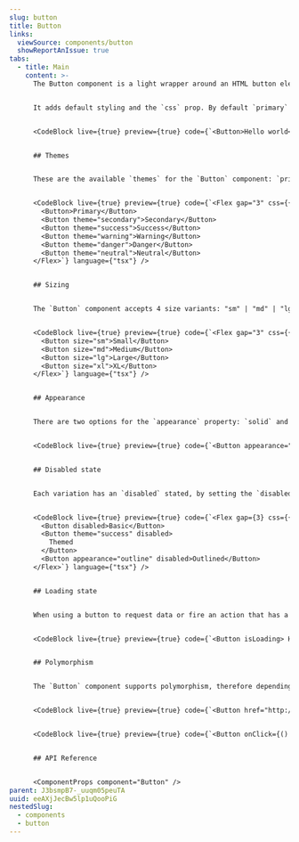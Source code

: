 ```yaml
---
slug: button
title: Button
links:
  viewSource: components/button
  showReportAnIssue: true
tabs:
  - title: Main
    content: >-
      The Button component is a light wrapper around an HTML button element


      It adds default styling and the `css` prop. By default `primary` theme is displayed with a `solid` appearance.


      <CodeBlock live={true} preview={true} code={`<Button>Hello world</Button>`} language={"tsx"} />


      ## Themes


      These are the available `themes` for the `Button` component: `primary` (default), `secondary`, `success`, `warning`, `danger`, and `neutral`.


      <CodeBlock live={true} preview={true} code={`<Flex gap="3" css={{ bg: '$grey100', p: '$4' }}>
        <Button>Primary</Button>
        <Button theme="secondary">Secondary</Button>
        <Button theme="success">Success</Button>
        <Button theme="warning">Warning</Button>
        <Button theme="danger">Danger</Button>
        <Button theme="neutral">Neutral</Button>
      </Flex>`} language={"tsx"} />


      ## Sizing


      The `Button` component accepts 4 size variants: "sm" | "md" | "lg" | "xl"


      <CodeBlock live={true} preview={true} code={`<Flex gap="3" css={{ bg: '$grey100', p: '$4' }}>
        <Button size="sm">Small</Button>
        <Button size="md">Medium</Button>
        <Button size="lg">Large</Button>
        <Button size="xl">XL</Button>
      </Flex>`} language={"tsx"} />


      ## Appearance


      There are two options for the `appearance` property: `solid` and `outline`. There are the available `outline` variations for the `primary`, `secondary` and `neutral` themes.


      <CodeBlock live={true} preview={true} code={`<Button appearance="outline">Primary</Button>`} language={"tsx"} />


      ## Disabled state


      Each variation has an `disabled` stated, by setting the `disabled` property.


      <CodeBlock live={true} preview={true} code={`<Flex gap={3} css={{ bg: '$grey100', p: '$4' }}>
        <Button disabled>Basic</Button>
        <Button theme="success" disabled>
          Themed
        </Button>
        <Button appearance="outline" disabled>Outlined</Button>
      </Flex>`} language={"tsx"} />


      ## Loading state


      When using a button to request data or fire an action that has a potential delay, including a loading state to the button can be a useful indicator that stuff is happening. The `isLoading` prop must be a boolean value to activate the loading state.


      <CodeBlock live={true} preview={true} code={`<Button isLoading> Hello world</Button>`} language={"tsx"} />


      ## Polymorphism


      The `Button` component supports polymorphism, therefore depending on whether it receives an `onClick`/`href` as a prop, it will produce a `button` or `link` respectively


      <CodeBlock live={true} preview={true} code={`<Button href="http://example.com/">I'm a link</Button>`} language={"tsx"} />


      <CodeBlock live={true} preview={true} code={`<Button onClick={() => alert('clicked')}>I'm a button</Button>`} language={"tsx"} />


      ## API Reference


      <ComponentProps component="Button" />
parent: J3bsmpB7-_uuqm05peuTA
uuid: eeAXjJecBw5lp1uQooPiG
nestedSlug:
  - components
  - button
---
```

